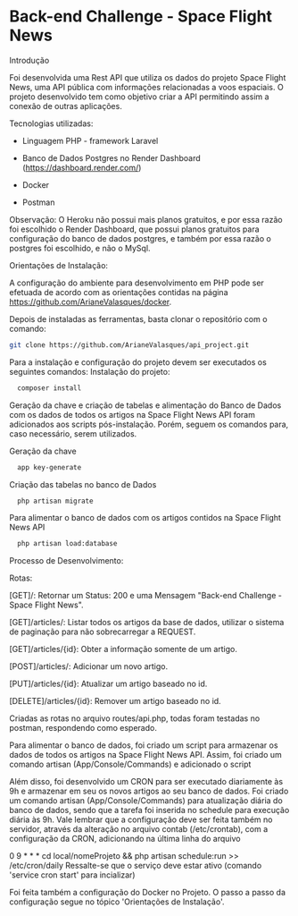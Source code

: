 # Back-end Challenge - Space Flight News

Introdução

Foi desenvolvida uma Rest API que utiliza os dados do projeto Space Flight News, uma API pública com informações relacionadas a voos espaciais. O projeto desenvolvido tem como objetivo criar a API permitindo assim a conexão de outras aplicações.

Tecnologias utilizadas:

-   Linguagem PHP - framework Laravel

-   Banco de Dados Postgres no Render Dashboard (https://dashboard.render.com/)

-   Docker

-   Postman

Observação: O Heroku não possui mais planos gratuitos, e por essa razão foi escolhido o Render Dashboard, que possui planos gratuitos para configuração do banco de dados postgres, e também por essa razão o postgres foi escolhido, e não o MySql.

Orientações de Instalação:

A configuração do ambiente para desenvolvimento em PHP pode ser efetuada de acordo com as orientações contidas na página https://github.com/ArianeValasques/docker.

Depois de instaladas as ferramentas, basta clonar o repositório com o comando:

```bash
git clone https://github.com/ArianeValasques/api_project.git
```

Para a instalação e configuração do projeto devem ser executados os seguintes comandos:
Instalação do projeto:

```bash
  composer install
```

Geração da chave e criação de tabelas e alimentação do Banco de Dados com os dados de todos os artigos na Space Flight News API foram adicionados aos scripts pós-instalação. Porém, seguem os comandos para, caso necessário, serem utilizados.

Geração da chave

```bash
  app key-generate
```

Criação das tabelas no banco de Dados

```bash
  php artisan migrate
```

Para alimentar o banco de dados com os artigos contidos na Space Flight News API

```bash
  php artisan load:database
```

Processo de Desenvolvimento:

Rotas:

[GET]/: Retornar um Status: 200 e uma Mensagem "Back-end Challenge - Space Flight News".

[GET]/articles/: Listar todos os artigos da base de dados, utilizar o sistema de paginação para não sobrecarregar a REQUEST.

[GET]/articles/{id}: Obter a informação somente de um artigo.

[POST]/articles/: Adicionar um novo artigo.

[PUT]/articles/{id}: Atualizar um artigo baseado no id.

[DELETE]/articles/{id}: Remover um artigo baseado no id.

Criadas as rotas no arquivo routes/api.php, todas foram testadas no postman, respondendo como esperado.


Para alimentar o banco de dados, foi criado um script para armazenar os dados de todos os artigos na Space Flight News API. Assim, foi criado um comando artisan (App/Console/Commands) e adicionado o script

Além disso, foi desenvolvido um CRON para ser executado diariamente às 9h e armazenar em seu os novos artigos ao seu banco de dados. Foi criado um comando artisan (App/Console/Commands) para atualização diária do banco de dados, sendo que a tarefa foi inserida no schedule para execução diária às 9h. Vale lembrar que a configuração deve ser feita também no servidor, através da alteração no arquivo contab (/etc/crontab), com a configuração da CRON, adicionando na última linha do arquivo

0 9 \* \* \* cd local/nomeProjeto && php artisan schedule:run >> /etc/cron/daily
Ressalte-se que o serviço deve estar ativo (comando 'service cron start' para incializar)

Foi feita também a configuração do Docker no Projeto. O passo a passo da configuração segue no tópico 'Orientações de Instalação'.

